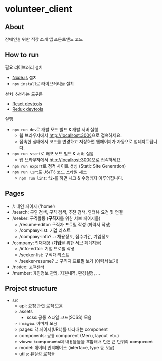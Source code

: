 # volunteer_client

## About

장애인을 위한 직장 소개 앱 프론트엔드 코드

## How to run

필요 라이브러리 설치

- [Node.js](https://nodejs.org/ko/) 설치
- `npm install`로 라이브러리들 설치

설치 추천하는 도구들

- [React devtools](https://chrome.google.com/webstore/detail/react-developer-tools/fmkadmapgofadopljbjfkapdkoienihi?hl=ko)
- [Redux devtools](https://chrome.google.com/webstore/detail/redux-devtools/lmhkpmbekcpmknklioeibfkpmmfibljd?hl=ko)

실행

- `npm run dev`로 개발 모드 빌드 & 개발 서버 실행
  - 웹 브라우저에서 <http://localhost:3000>으로 접속하세요.
  - 접속한 상태에서 코드를 변경하고 저장하면 웹페이지가 자동으로 업데이트됩니다.
- `npm run start`로 배포 모드 빌드 & 서버 실행
  - 웹 브라우저에서 <http://localhost:3000>으로 접속하세요.
- `npm run export`로 정적 사이트 생성 (Static Site Generation)
- `npm run lint`로 JS/TS 코드 스타일 체크
  - `npm run lint:fix`를 하면 체크 & 수정까지 이루어집니다.

## Pages

- /: 메인 페이지 ('home')
- /search: 구인 검색, 구직 검색, 추천 검색, 인터뷰 요청 및 연결
- /seeker: 구직활동 (**구직자**를 위한 서브 페이지들)
  - /resume-editor: 구직자 프로필 작성 (이력서 작성)
  - /company-list: 기업 리스트
  - /company-info?...: 채용정보, 접수기간, 기업정보
- /company: 인재채용 (**기업**을 위한 서브 페이지들)
  - /info-editor: 기업 프로필 작성
  - /seeker-list: 구직자 리스트
  - /seeker-resume?...: 구직자 프로필 보기 (이력서 보기)
- /notice: 고객센터
- /member: 개인정보 관리, 지원내역, 환경설정, ...

## Project structure

- src
  - api: 요청 관련 로직 모음
  - assets
    - scss: 공통 스타일 코드(SCSS) 모음
  - images: 이미지 모음
  - pages: 각 페이지(URL)를 나타내는 component
  - components: 공통 component (Menu, layout, etc.)
  - views: /components의 내용물들을 조합해서 만든 큰 단위의 component
  - model: 데이터 인터페이스 (interface, type 등 모음)
  - utils: 유틸성 로직들
